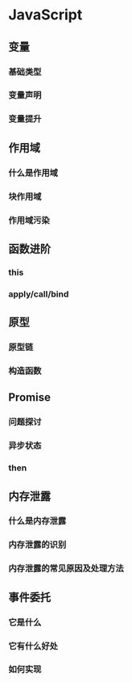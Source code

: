 # JavaScript

## 变量

### 基础类型

### 变量声明 


### 变量提升



## 作用域

### 什么是作用域

###  块作用域

### 作用域污染

## 函数进阶

### this

### apply/call/bind

## 原型

### 原型链

### 构造函数

## Promise

### 问题探讨

### 异步状态

### then

## 内存泄露

### 什么是内存泄露

### 内存泄露的识别

### 内存泄露的常见原因及处理方法


## 事件委托

### 它是什么

### 它有什么好处

### 如何实现

